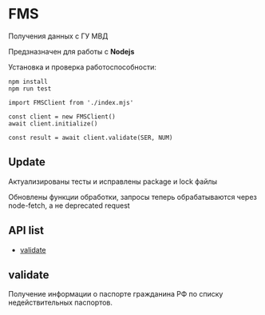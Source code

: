 # FMS
Получения данных с ГУ МВД

Предзназначен для работы с **Nodejs**

Установка и проверка работоспособности:
```
npm install
npm run test

import FMSClient from './index.mjs'

const client = new FMSClient()
await client.initialize()

const result = await client.validate(SER, NUM)
```



## Update
Актуализированы тесты и исправлены package и lock файлы

Обновлены функции обработки, запросы теперь обрабатываются через node-fetch, а не deprecated request

## API list
- [validate](#validate)

## validate
Получение информации о паспорте гражданина РФ по списку недействительных паспортов.